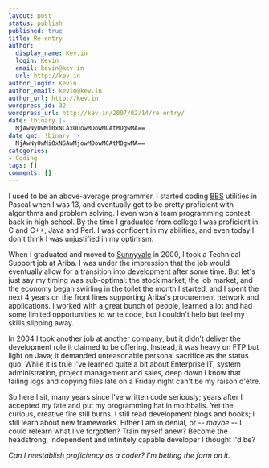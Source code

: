 ```yaml
---
layout: post
status: publish
published: true
title: Re-entry
author:
  display_name: Kev.in
  login: Kevin
  email: kevin@kev.in
  url: http://kev.in
author_login: Kevin
author_email: kevin@kev.in
author_url: http://kev.in
wordpress_id: 32
wordpress_url: http://kev.in/2007/02/14/re-entry/
date: !binary |-
  MjAwNy0wMi0xNCAxODowMDowMCAtMDgwMA==
date_gmt: !binary |-
  MjAwNy0wMi0xNSAwMjowMDowMCAtMDgwMA==
categories:
- Coding
tags: []
comments: []
---
```

<p>I used to be an above-average programmer.  I started coding <a href="http://www.bbsdocumentary.com/">BBS</a> utilities in Pascal when I was 13, and eventually got to be pretty proficient with algorithms and problem solving.  I even won a team programming contest back in high school.  By the time I graduated from college I was proficient in C and C++, Java and Perl.  I was confident in my abilities, and even today I don't think I was unjustified in my optimism.</p>
<p>When I graduated and moved to <a href="http://www.google.com/maps?q=Sunnyvale,+CA&amp;sa=X&amp;oi=map&amp;ct=title">Sunnyvale</a> in 2000, I took a Technical Support job at Ariba. I was under the impression that the job would eventually allow for a transition into development after some time. But let's just say my timing was sub-optimal: the stock market, the job market, and the economy began swirling in the toilet the month I started, and I spent the next 4 years on the front lines supporting Ariba's procurement network and applications.  I worked with a great bunch of people, learned a lot and had some limited opportunities to write code, but I couldn't help but feel my skills slipping away.</p>
<p>In 2004 I took another job at another company, but it didn't deliver the development role it claimed to be offering.  Instead, it was heavy on FTP but light on Java; it demanded unreasonable personal sacrifice as the status quo.  While it is true I've learned quite a bit about Enterprise IT, system administration, project management and sales, deep down I know that tailing logs and copying files late on a Friday night can't be my raison d'être.</p>
<p>So here I sit, many years since I've written code seriously; years after I accepted my fate and put my programming hat in mothballs. Yet the curious, creative fire still burns.  I still read development blogs and books; I still learn about new frameworks. Either I am in denial, or -- <em>maybe</em> -- I could relearn what I've forgotten? Train myself anew? Become the headstrong, independent and infinitely capable developer I thought I'd be?</p>
<p><em>Can I reestablish proficiency as a coder? I'm betting the farm on it.</em></p>
